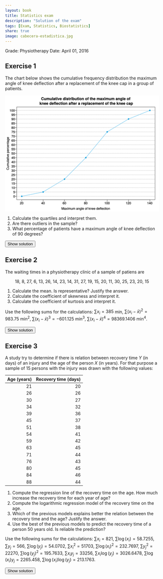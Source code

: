 ```yaml
---
layout: book
title: Statistics exam
description: "Solution of the exam"
tags: [Exam, Statistics, Biostatistics]
share: true
image: cabecera-estadistica.jpg
---
```




Grade: Physiotherapy 
Date: April 01, 2016 

## Exercise 1
The chart below shows the cumulative frequency distribution the maximum angle of knee deflection after a replacement of the knee cap in a group of patients. 
  
<img src="img/knee_angle-1.svg" title="plot of chunk knee_angle" alt="plot of chunk knee_angle" style="display: block; margin: auto;" />

1. Calculate the quartiles and interpret them.
2. Are there outliers in the sample?
3. What percentage of patients have a maximum angle of knee deflection of 90 degrees?

<div><button class="solution">Show solution</button></div>
<div id="solution" style="display: none">
1. $Q_1=64$, $Q_2=83.3333$, $Q_3=100$. <br/>
2. Fences: $F_1=10$ and $F_2=154$. There are no outliers. <br/>
3. $F_{90}=60\%$.
</div>

## Exercise 2
The waiting times in a physiotherapy clinic of a sample of patiens are 

<div style="text-align:center"> 
18, 8, 27, 6, 13, 26, 14, 23, 14, 31, 27, 19, 15, 20, 11, 30, 25, 23, 20, 15
</div>

1. Calculate the mean. Is representative? Justify the answer.
2. Calculate the coefficient of skewness and interpret it. 
3. Calculate the coefficient of kurtosis and interpret it.  

Use the following sums for the calculations: $\sum x_i=385$ min, $\sum(x_i-\bar x)^2=983.75$ min$^2$, $\sum (x_i-\bar x)^3=-601.125$ min$^3$, $\sum (x_i-\bar x)^4=98369.1406$ min$^4$.




<div><button class="solution">Show solution</button></div>
<div id="solution" style="display: none">
1. $\bar x=19.25$ min, $s^2=49.1875$ min$^2$, $s=7.0134$ min, $cv=0.3643$. As the $cv<0.5$ there is a low variability and the mean is representative.<br/>
2. $g_1=-0.0871$. The distribution is almost symmetrical. <br/>
3. $g_2=-0.9671$. The distribution is flatter than a bell curve (platykurtic).
</div>

## Exercise 3
A study try to determine if there is relation between recovery time $Y$ (in days) of an injury and the age of the person $X$ (in years). For that purpose a sample of 15 persons with the injury was drawn with the following values:

| Age (years)| Recovery time (days)|
|-----------:|--------------------:|
|          21|                   20|
|          26|                   26|
|          30|                   27|
|          34|                   32|
|          39|                   36|
|          45|                   37|
|          51|                   38|
|          54|                   41|
|          59|                   42|
|          63|                   45|
|          71|                   44|
|          76|                   43|
|          80|                   45|
|          84|                   46|
|          88|                   44|

1. Compute the regression line of the recovery time on the age. How much increase the recovery time for each year of age?
2. Compute the logarithmic regression model of the recovery time on the age. 
3. Which of the previous models explains better the relation between the recovery time and the age? Justify the answer.
4. Use the best of the previous models to predict the recovery time of a person 50 years old. Is reliable the prediction?

Use the following sums for the calculations:
$\sum x_i=821$, $\sum \log(x_i)=58.7255$, $\sum y_j=566$, $\sum \log(y_j)=54.0702$,
$\sum x_i^2=51703$, $\sum \log(x_i)^2=232.7697$, $\sum y_j^2=22270$, $\sum \log(y_j)^2=195.7633$,
$\sum x_iy_j=33256$, $\sum x_i\log(y_j)=3026.6478$, $\sum \log(x_i)y_j=2265.458$, $\sum \log(x_i)\log(y_j)=213.1763$.

<div><button class="solution">Show solution</button></div>
<div id="solution" style="display: none">

1. Linear model<br/>
$\bar x=54.7333$ years, $s_x^2=451.1289$ years$^2$. <br/>
$\bar y=37.7333$ days, $s_y^2=60.8622$ days$^2$. <br/>
$s_{xy}=151.7956$ years$\cdot$days. <br/>
Regression line of recovery time on age: $y=19.3167 + 0.3365x$. <br/>
Every year of age the recovery time increases 0.3365 days. <br/>

2. Logartihmic model<br/>
$\overline{\log(x)}=3.915$ log(years), $s_{\log(x)}^2=0.1905$ log(years)$^2$. <br/>
$s_{\log(x)y}=3.3033$ log(years)$\cdot$days. <br/>
Logartihmic model of recovery time on age: $y=-30.1526 + 17.3398\log(x)$. <br/>
3. Linear coefficient of determination $r^2=0.8392$. <br/>
Logarithmic coefficient of determination $r^2=0.9411$. <br/>
So the logarithmic model fits better. <br/>
4. $y(50)=-30.1526 + 17.3398\log(50) = 37.6812$.<br/>
</div>


